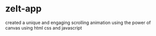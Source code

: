 # zelt-app
 created a unique and engaging scrolling animation using the power of canvas using html css and javascript
